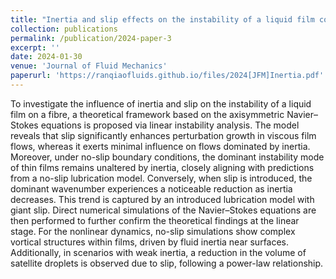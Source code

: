 ```yaml
---
title: "Inertia and slip effects on the instability of a liquid film coated on a fibre"
collection: publications
permalink: /publication/2024-paper-3
excerpt: ''
date: 2024-01-30
venue: 'Journal of Fluid Mechanics'
paperurl: 'https://ranqiaofluids.github.io/files/2024[JFM]Inertia.pdf'
---
```


To investigate the influence of inertia and slip on the instability of a liquid film on a fibre, a theoretical framework based on the axisymmetric Navier–Stokes equations is proposed via linear instability analysis. The model reveals that slip significantly enhances perturbation growth in viscous film flows, whereas it exerts minimal influence on flows dominated by inertia. Moreover, under no-slip boundary conditions, the dominant instability mode of thin films remains unaltered by inertia, closely aligning with predictions from a no-slip lubrication model. Conversely, when slip is introduced, the dominant wavenumber experiences a noticeable reduction as inertia decreases. This trend is captured by an introduced lubrication model with giant slip. Direct numerical simulations of the Navier–Stokes equations are then performed to further confirm the theoretical findings at the linear stage. For the nonlinear dynamics, no-slip simulations show complex vortical structures within films, driven by fluid inertia near surfaces. Additionally, in scenarios with weak inertia, a reduction in the volume of satellite droplets is observed due to slip, following a power-law relationship.
